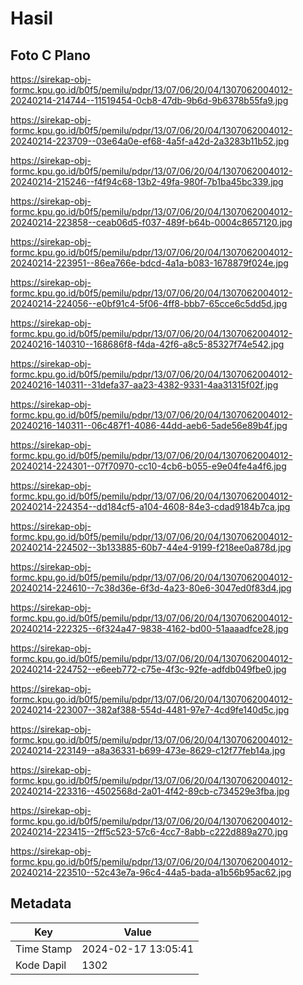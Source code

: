 # Hasil

## Foto C Plano

https://sirekap-obj-formc.kpu.go.id/b0f5/pemilu/pdpr/13/07/06/20/04/1307062004012-20240214-214744--11519454-0cb8-47db-9b6d-9b6378b55fa9.jpg

https://sirekap-obj-formc.kpu.go.id/b0f5/pemilu/pdpr/13/07/06/20/04/1307062004012-20240214-223709--03e64a0e-ef68-4a5f-a42d-2a3283b11b52.jpg

https://sirekap-obj-formc.kpu.go.id/b0f5/pemilu/pdpr/13/07/06/20/04/1307062004012-20240214-215246--f4f94c68-13b2-49fa-980f-7b1ba45bc339.jpg

https://sirekap-obj-formc.kpu.go.id/b0f5/pemilu/pdpr/13/07/06/20/04/1307062004012-20240214-223858--ceab06d5-f037-489f-b64b-0004c8657120.jpg

https://sirekap-obj-formc.kpu.go.id/b0f5/pemilu/pdpr/13/07/06/20/04/1307062004012-20240214-223951--86ea766e-bdcd-4a1a-b083-1678879f024e.jpg

https://sirekap-obj-formc.kpu.go.id/b0f5/pemilu/pdpr/13/07/06/20/04/1307062004012-20240214-224056--e0bf91c4-5f06-4ff8-bbb7-65cce6c5dd5d.jpg

https://sirekap-obj-formc.kpu.go.id/b0f5/pemilu/pdpr/13/07/06/20/04/1307062004012-20240216-140310--168686f8-f4da-42f6-a8c5-85327f74e542.jpg

https://sirekap-obj-formc.kpu.go.id/b0f5/pemilu/pdpr/13/07/06/20/04/1307062004012-20240216-140311--31defa37-aa23-4382-9331-4aa31315f02f.jpg

https://sirekap-obj-formc.kpu.go.id/b0f5/pemilu/pdpr/13/07/06/20/04/1307062004012-20240216-140311--06c487f1-4086-44dd-aeb6-5ade56e89b4f.jpg

https://sirekap-obj-formc.kpu.go.id/b0f5/pemilu/pdpr/13/07/06/20/04/1307062004012-20240214-224301--07f70970-cc10-4cb6-b055-e9e04fe4a4f6.jpg

https://sirekap-obj-formc.kpu.go.id/b0f5/pemilu/pdpr/13/07/06/20/04/1307062004012-20240214-224354--dd184cf5-a104-4608-84e3-cdad9184b7ca.jpg

https://sirekap-obj-formc.kpu.go.id/b0f5/pemilu/pdpr/13/07/06/20/04/1307062004012-20240214-224502--3b133885-60b7-44e4-9199-f218ee0a878d.jpg

https://sirekap-obj-formc.kpu.go.id/b0f5/pemilu/pdpr/13/07/06/20/04/1307062004012-20240214-224610--7c38d36e-6f3d-4a23-80e6-3047ed0f83d4.jpg

https://sirekap-obj-formc.kpu.go.id/b0f5/pemilu/pdpr/13/07/06/20/04/1307062004012-20240214-222325--6f324a47-9838-4162-bd00-51aaaadfce28.jpg

https://sirekap-obj-formc.kpu.go.id/b0f5/pemilu/pdpr/13/07/06/20/04/1307062004012-20240214-224752--e6eeb772-c75e-4f3c-92fe-adfdb049fbe0.jpg

https://sirekap-obj-formc.kpu.go.id/b0f5/pemilu/pdpr/13/07/06/20/04/1307062004012-20240214-223007--382af388-554d-4481-97e7-4cd9fe140d5c.jpg

https://sirekap-obj-formc.kpu.go.id/b0f5/pemilu/pdpr/13/07/06/20/04/1307062004012-20240214-223149--a8a36331-b699-473e-8629-c12f77feb14a.jpg

https://sirekap-obj-formc.kpu.go.id/b0f5/pemilu/pdpr/13/07/06/20/04/1307062004012-20240214-223316--4502568d-2a01-4f42-89cb-c734529e3fba.jpg

https://sirekap-obj-formc.kpu.go.id/b0f5/pemilu/pdpr/13/07/06/20/04/1307062004012-20240214-223415--2ff5c523-57c6-4cc7-8abb-c222d889a270.jpg

https://sirekap-obj-formc.kpu.go.id/b0f5/pemilu/pdpr/13/07/06/20/04/1307062004012-20240214-223510--52c43e7a-96c4-44a5-bada-a1b56b95ac62.jpg


## Metadata

| Key        | Value               |
| ---------- | ------------------- |
| Time Stamp | 2024-02-17 13:05:41 |
| Kode Dapil | 1302                |



